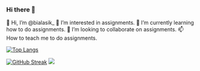 ### Hi there 👋

👋 Hi, I’m @bialasik_
👀 I’m interested in assignments.
🌱 I’m currently learning how to do assignments.
💞️ I’m looking to collaborate on assignments.
📫 How to teach me to do assignments.

[![Top Langs](https://github-readme-stats.vercel.app/api/top-langs/?username=bialas0&show_icons=true&count_private=truelayout=compact&theme=tokyonight)](https://github.com/anuraghazra/github-readme-stats)

[![GitHub Streak](https://streak-stats.demolab.com/?user=bialas0&layout=tokyonight)](https://git.io/streak-stats)       ![](https://media.tenor.com/eFHqZwJiiBkAAAAM/the-rock-the-rock-eyebrows.gif)
